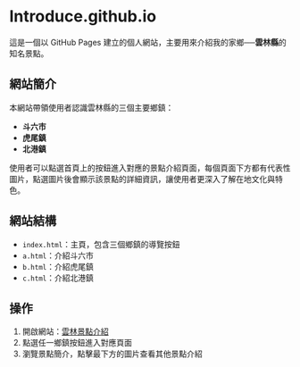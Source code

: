 # Introduce.github.io

這是一個以 GitHub Pages 建立的個人網站，主要用來介紹我的家鄉──**雲林縣**的知名景點。

## 網站簡介

本網站帶領使用者認識雲林縣的三個主要鄉鎮：  
- **斗六市**
- **虎尾鎮**
- **北港鎮**

使用者可以點選首頁上的按鈕進入對應的景點介紹頁面，每個頁面下方都有代表性圖片，點選圖片後會顯示該景點的詳細資訊，讓使用者更深入了解在地文化與特色。

## 網站結構

- `index.html`：主頁，包含三個鄉鎮的導覽按鈕
- `a.html`：介紹斗六市
- `b.html`：介紹虎尾鎮
- `c.html`：介紹北港鎮

## 操作

1. 開啟網站：[雲林景點介紹](https://ygvmp1105.github.io/Introduce.github.io/)
2. 點選任一鄉鎮按鈕進入對應頁面
3. 瀏覽景點簡介，點擊最下方的圖片查看其他景點介紹

